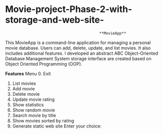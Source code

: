 # Movie-project-Phase-2-with-storage-and-web-site-
                                              **MovieApp**
This MovieApp is a command-line application for managing a personal movie database. Users can add, delete, update, and 
list movies. It also includes additional features. I developed an abstract ABC Object-Oriented Database Management
System  storage interface are created based on Object Oriented Programming (OOP).

****Features****
Menu
0. Exit
1. List movies
2. Add movie
3. Delete movie
4. Update movie rating
5. Show statistics
6. Show random movie
7. Search movie by title
8. Show movies sorted by rating
9. Generate static web site
Enter your choice: 
